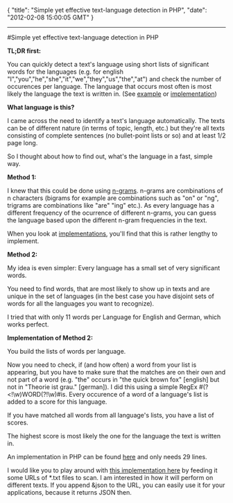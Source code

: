 {
  "title": "Simple yet effective text-language detection in PHP",
  "date": "2012-02-08 15:00:05 GMT"
}

---

#Simple yet effective text-language detection in PHP
<p><strong>TL;DR first:</strong></p>&#13;
<p>You can quickly detect a text's language using short lists of significant words for the languages (e.g. for english "I","you","he","she","it","we","they","us","the","at") and check the number of occurences per language. The language that occurs most often is most likely the language the text is written in. (See <a href="http://langdetect.avgp.s1.goincloud.com/" target="_blank">example</a> or <a href="https://gist.github.com/1761291" target="_blank">implementation</a>)</p>&#13;
<p><strong>What language is this?</strong></p>&#13;
<p>I came across the need to identify a text's language automatically. The texts can be of different nature (in terms of topic, length, etc.) but they're all texts consisting of complete sentences (no bullet-point lists or so) and at least 1/2 page long.</p>&#13;
<p>So I thought about how to find out, what's the language in a fast, simple way. </p>&#13;
<p><strong>Method 1:</strong></p>&#13;
<p>I knew that this could be done using <a href="http://en.wikipedia.org/wiki/N-gram" target="_blank">n-grams</a>. n-grams are combinations of n characters (bigrams for example are combinations such as "on" or "ng", trigrams are combinations like "are" "ing" etc.). As every language has a different frequency of the ocurrence of different n-grams, you can guess the language based upon the different n-gram frequencies in the text.</p>&#13;
<p>When you look at <a href="http://phpir.com/language-detection-with-n-grams" target="_self">implementations</a>, you'll find that this is rather lengthy to implement.</p>&#13;
&#13;
<p><strong>Method 2:</strong></p>&#13;
<p>My idea is even simpler: Every language has a small set of very significant words.</p>&#13;
<p>You need to find words, that are most likely to show up in texts and are unique in the set of languages (in the best case you have disjoint sets of words for all the languages you want to recognize).</p>&#13;
<p>I tried that with only 11 words per Language for English and German, which works perfect.</p>&#13;
&#13;
<p><strong>Implementation of Method 2:</strong></p>&#13;
<p>You build the lists of words per language.</p>&#13;
<p>Now you need to check, if (and how often) a word from your list is appearing, but you have to make sure that the matches are on their own and not part of a word (e.g. "the" occurs in "the quick brown fox" [english] but not in "Theorie ist grau." [german]). I did this using a simple RegEx #(?&lt;!\w)WORD(?!\w)#is. Every occurence of a word of a language's list is added to a score for this language.</p>&#13;
<p>If you have matched all words from all language's lists, you have a list of scores.</p>&#13;
<p>The highest score is most likely the one for the language the text is written in.</p>&#13;
&#13;
<p>An implementation in PHP can be found <a href="https://gist.github.com/1761291" target="_blank">here</a> and only needs 29 lines.</p>&#13;
&#13;
<p>I would like you to play around with <a href="http://langdetect.avgp.s1.goincloud.com/" target="_blank">this implementation here</a> by feeding it some URLs of *.txt files to scan. I am interested in how it will perform on different texts. If you append &amp;json to the URL, you can easily use it for your applications, because it returns JSON then.</p> 
